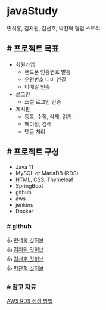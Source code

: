 # javaStudy
민석홍, 김지원, 김선호, 박찬혁 협업 스토리

## # 프로젝트 목표
- 회원가입
  - 핸드폰 인증번호 발송
  - 우편번호 디비 연결
  - 이메일 인증
- 로그인
  - 소셜 로그인 인증
- 게시판
  - 등록, 수정, 삭제, 읽기
  - 페이징, 검색
  - 댓글 처리 

## # 프로젝트 구성
- Java 11
- MySQL or MariaDB (RDS)
- HTML, CSS, Thymeleaf
- SpringBoot
- github
- aws
- jenkins
- Docker

### # github
 👍 [민석홍 깃허브](https://github.com/sukhong17)<br>
 👍 [김지원 깃허브](https://github.com/k1mjiwon)<br>
 👍 [김선호 깃허브](https://github.com/kimsunho940904)<br>
 👍 [박찬혁 깃허브](https://github.com/pchyeok)<br>
 
### # 참고 자료
[AWS RDS 생성 방법](https://github.com/kimsunho940904/javaStudy/wiki/%5BAWS%5D-RDS-%EC%83%9D%EC%84%B1-%EB%B0%A9%EB%B2%95)
